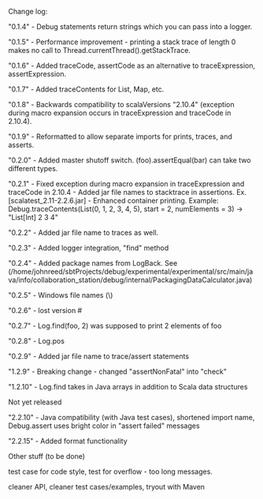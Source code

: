 Change log:

"0.1.4" - Debug statements return strings which you can pass into a logger.

"0.1.5" - Performance improvement - printing a stack trace of length 0 makes no call to Thread.currentThread().getStackTrace.

"0.1.6" - Added traceCode, assertCode as an alternative to traceExpression, assertExpression.

"0.1.7" - Added traceContents for List, Map, etc.

"0.1.8" - Backwards compatibility to scalaVersions "2.10.4" (exception during macro expansion occurs in traceExpression and traceCode in 2.10.4).

"0.1.9" - Reformatted to allow separate imports for prints, traces, and asserts.

"0.2.0" - Added master shutoff switch. (foo).assertEqual(bar) can take two different types.

"0.2.1" - Fixed exception during macro expansion in traceExpression and traceCode in 2.10.4
        - Added jar file names to stacktrace in assertions. Ex. [scalatest_2.11-2.2.6.jar]
        - Enhanced container printing. Example: Debug.traceContents(List(0, 1, 2, 3, 4, 5), start = 2, numElements = 3) -> "List[Int] 2 3 4"

"0.2.2" - Added jar file name to traces as well.

"0.2.3" - Added logger integration, "find" method

"0.2.4" - Added package names from LogBack. See (/home/johnreed/sbtProjects/debug/experimental/experimental/src/main/java/info/collaboration_station/debug/internal/PackagingDataCalculator.java)

"0.2.5" - Windows file names (\\)

"0.2.6" - lost version #

"0.2.7" - Log.find(foo, 2) was supposed to print 2 elements of foo

"0.2.8" - Log.pos

"0.2.9" - Added jar file name to trace/assert statements

"1.2.9" - Breaking change - changed "assertNonFatal" into "check"

"1.2.10" - Log.find takes in Java arrays in addition to Scala data structures

Not yet released

"2.2.10" - Java compatibility (with Java test cases), shortened import name, Debug.assert uses bright color in "assert failed" messages

"2.2.15" - Added format functionality

Other stuff (to be done)

test case for code style, test for overflow - too long messages.

cleaner API, cleaner test cases/examples, tryout with Maven